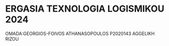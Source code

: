 # ERGASIA TEXNOLOGIA LOGISMIKOU 2024
 OMADA:GEORGIOS-FOIVOS ATHANASOPOULOS P2020143 AGGELIKH RIZOU  
 
